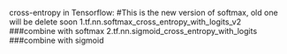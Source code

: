 cross-entropy in Tensorflow:
#This is the new version of softmax, old one will be delete soon
1.tf.nn.softmax_cross_entropy_with_logits_v2
###combine with softmax
2.tf.nn.sigmoid_cross_entropy_with_logits
###combine with sigmoid
